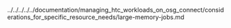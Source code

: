 ../../../../../documentation/managing_htc_workloads_on_osg_connect/considerations_for_specific_resource_needs/large-memory-jobs.md